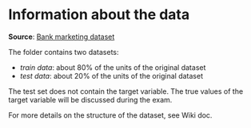 # Information about the data

**Source**: [Bank marketing dataset](https://www.kaggle.com/datasets/janiobachmann/bank-marketing-dataset)

The folder contains two datasets:
* _train data_: about 80% of the units of the original dataset
* _test data_: about 20% of the units of the original dataset

The test set does not contain the target variable. The true values of the target variable will be discussed during the exam.

For more details on the structure of the dataset, see Wiki doc.
